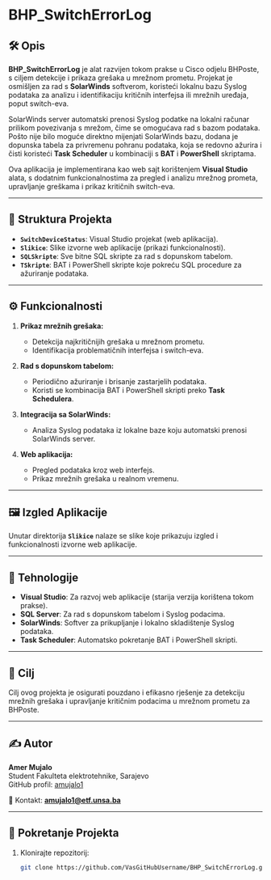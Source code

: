 # BHP_SwitchErrorLog

## 🛠️ Opis
**BHP_SwitchErrorLog** je alat razvijen tokom prakse u Cisco odjelu BHPoste, s ciljem detekcije i prikaza grešaka u mrežnom prometu. Projekat je osmišljen za rad s **SolarWinds** softverom, koristeći lokalnu bazu Syslog podataka za analizu i identifikaciju kritičnih interfejsa ili mrežnih uređaja, poput switch-eva.

SolarWinds server automatski prenosi Syslog podatke na lokalni računar prilikom povezivanja s mrežom, čime se omogućava rad s bazom podataka. Pošto nije bilo moguće direktno mijenjati SolarWinds bazu, dodana je dopunska tabela za privremenu pohranu podataka, koja se redovno ažurira i čisti koristeći **Task Scheduler** u kombinaciji s **BAT** i **PowerShell** skriptama.

Ova aplikacija je implementirana kao web sajt korištenjem **Visual Studio** alata, s dodatnim funkcionalnostima za pregled i analizu mrežnog prometa, upravljanje greškama i prikaz kritičnih switch-eva.

---

## 📂 Struktura Projekta
- **`SwitchDeviceStatus`**: Visual Studio projekat (web aplikacija).
- **`Slikice`**: Slike izvorne web aplikacije (prikazi funkcionalnosti).
- **`SQLSkripte`**: Sve bitne SQL skripte za rad s dopunskom tabelom.
- **`TSkripte`**: BAT i PowerShell skripte koje pokreću SQL procedure za ažuriranje podataka.

---

## ⚙️ Funkcionalnosti
1. **Prikaz mrežnih grešaka:**
   - Detekcija najkritičnijih grešaka u mrežnom prometu.
   - Identifikacija problematičnih interfejsa i switch-eva.

2. **Rad s dopunskom tabelom:**
   - Periodično ažuriranje i brisanje zastarjelih podataka.
   - Koristi se kombinacija BAT i PowerShell skripti preko **Task Schedulera**.

3. **Integracija sa SolarWinds:**
   - Analiza Syslog podataka iz lokalne baze koju automatski prenosi SolarWinds server.

4. **Web aplikacija:**
   - Pregled podataka kroz web interfejs.
   - Prikaz mrežnih grešaka u realnom vremenu.

---

## 🖼️ Izgled Aplikacije
Unutar direktorija **`Slikice`** nalaze se slike koje prikazuju izgled i funkcionalnosti izvorne web aplikacije.

---

## 🔑 Tehnologije
- **Visual Studio**: Za razvoj web aplikacije (starija verzija korištena tokom prakse).
- **SQL Server**: Za rad s dopunskom tabelom i Syslog podacima.
- **SolarWinds**: Softver za prikupljanje i lokalno skladištenje Syslog podataka.
- **Task Scheduler**: Automatsko pokretanje BAT i PowerShell skripti.

---

## 🎯 Cilj
Cilj ovog projekta je osigurati pouzdano i efikasno rješenje za detekciju mrežnih grešaka i upravljanje kritičnim podacima u mrežnom prometu za BHPoste.

---

## ✍️ Autor
**Amer Mujalo**  
Student Fakulteta elektrotehnike, Sarajevo  
GitHub profil: [amujalo1](https://github.com/amujalo1)  

📧 Kontakt: **amujalo1@etf.unsa.ba**

---

## 🚀 Pokretanje Projekta
1. Klonirajte repozitorij:
   ```bash
   git clone https://github.com/VasGitHubUsername/BHP_SwitchErrorLog.git
